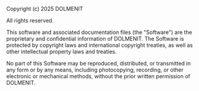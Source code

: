 Copyright (c) 2025 DOLMENIT

All rights reserved.

This software and associated documentation files (the "Software") are the 
proprietary and confidential information of DOLMENIT. The Software is 
protected by copyright laws and international copyright treaties, as well 
as other intellectual property laws and treaties.

No part of this Software may be reproduced, distributed, or transmitted 
in any form or by any means, including photocopying, recording, or other 
electronic or mechanical methods, without the prior written permission 
of DOLMENIT.
